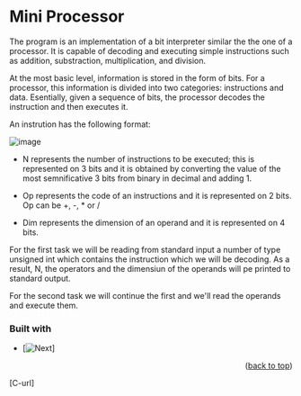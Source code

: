 <a name="readme-top"></a>
# Mini Processor

The program is an implementation of a bit interpreter similar the the one of a processor. It is capable of decoding and executing simple instructions such as addition, substraction, multiplication, and division.

At the most basic level, information is stored in the form of bits. For a processor, this information is divided into two categories: instructions and data. Esentially, given a sequence of bits, the processor decodes the instruction and then executes it.

An instrution has the following format:

![image](https://user-images.githubusercontent.com/94917043/224436868-4805cb25-bee0-43ba-a2dd-17d7bca0aa0b.png)

- N represents the number of instructions to be executed; this is represented on 3 bits and it is obtained by converting the value of the most semnificative 3 bits from binary in decimal and adding 1.

- Op represents the code of an instructions and it is represented on 2 bits. Op can be +, -, * or /

- Dim represents the dimension of an operand and it is represented on 4 bits.

For the first task we will be reading from standard input a number of type unsigned int which contains the instruction which we will be decoding. As a result, N, the operators and the dimensiun of the operands will pe printed to standard output.

For the second task we will continue the first and we'll read the operands and execute them.

### Built with

* [![Next][C]]

<p align="right">(<a href="#readme-top">back to top</a>)</p>


[C]: https://www.google.com/url?sa=i&url=https%3A%2F%2Fcommons.wikimedia.org%2Fwiki%2FFile%3AC_Programming_Language.svg&psig=AOvVaw3OdkxfUqyO9kBmmr9UKu7x&ust=1678573233801000&source=images&cd=vfe&ved=0CBAQjRxqFwoTCNCj8Nuy0v0CFQAAAAAdAAAAABAE
[C-url]
